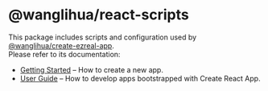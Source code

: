 # @wanglihua/react-scripts

This package includes scripts and configuration used by [@wanglihua/create-ezreal-app](https://github.com/wanglihua007/ezreal/).<br>
Please refer to its documentation:

- [Getting Started](https://github.com/wanglihua007/ezreal/) – How to create a new app.
- [User Guide](https://github.com/wanglihua007/ezreal/) – How to develop apps bootstrapped with Create React App.
